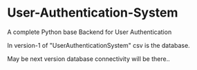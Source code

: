 # User-Authentication-System
A complete Python base Backend for User Authentication

In version-1 of "UserAuthenticationSystem"  csv is  the database.


May be next version database connectivity will be there..
